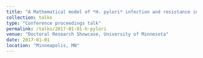 ```yaml
---
title: "A Mathematical model of *H. pylori* infection and resistance in Mexico"
collection: talks
type: "Conference proceedings talk"
permalink: /talks/2017-01-01-h-pylori
venue: "Doctoral Research Showcase, University of Minnesota"
date: 2017-01-01
location: "Minneapolis, MN"
---
```


